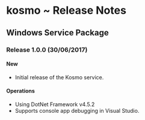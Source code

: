 ﻿# kosmo ~ Release Notes
## Windows Service Package

### Release 1.0.0 (30/06/2017)
#### New
* Initial release of the Kosmo service.

#### Operations
* Using DotNet Framework v4.5.2
* Supports console app debugging in Visual Studio.
